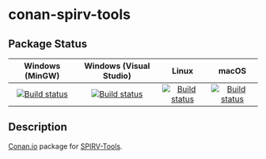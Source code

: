 # conan-spirv-tools

## Package Status

| Windows (MinGW) | Windows (Visual Studio) | Linux | macOS |
|:---------------:|:-----------------------:|:-----:|:-----:|
|[![Build status](https://ci.appveyor.com/api/projects/status/4lg52sid03itbdic/branch/testing%2F2020.3?svg=true)](https://ci.appveyor.com/project/SpaceIm/conan-spirv-tools)|[![Build status](https://github.com/SpaceIm/conan-spirv-tools/workflows/.github/workflows/windows.yml/badge.svg?branch=testing%2F2020.3)](https://github.com/SpaceIm/conan-spirv-tools/actions/workflows/windows.yml?query=branch%3Atesting%2F2020.3)|[![Build status](https://github.com/SpaceIm/conan-spirv-tools/workflows/.github/workflows/linux.yml/badge.svg?branch=testing%2F2020.3)](https://github.com/SpaceIm/conan-spirv-tools/actions/workflows/linux.yml?query=branch%3Atesting%2F2020.3)|[![Build status](https://github.com/SpaceIm/conan-spirv-tools/workflows/.github/workflows/macos.yml/badge.svg?branch=testing%2F2020.3)](https://github.com/SpaceIm/conan-spirv-tools/actions/workflows/macos.yml?query=branch%3Atesting%2F2020.3)|

## Description

[Conan.io](https://conan.io) package for [SPIRV-Tools](https://github.com/KhronosGroup/SPIRV-Tools).
